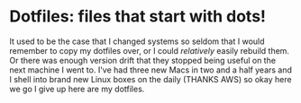 Dotfiles: files that start with dots!
=====================================

It used to be the case that I changed systems so seldom that I would remember to
copy my dotfiles over, or I could _relatively_ easily rebuild them. Or there was
enough version drift that they stopped being useful on the next machine I went
to. I've had three new Macs in two and a half years and I shell into brand new
Linux boxes on the daily (THANKS AWS) so okay here we go I give up here are my
dotfiles.
